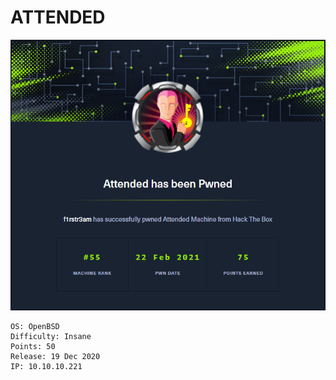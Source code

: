 # ATTENDED
![GitHub Logo](/ATTENDED.png)

```
OS: OpenBSD
Difficulty: Insane
Points: 50
Release: 19 Dec 2020
IP: 10.10.10.221
```

